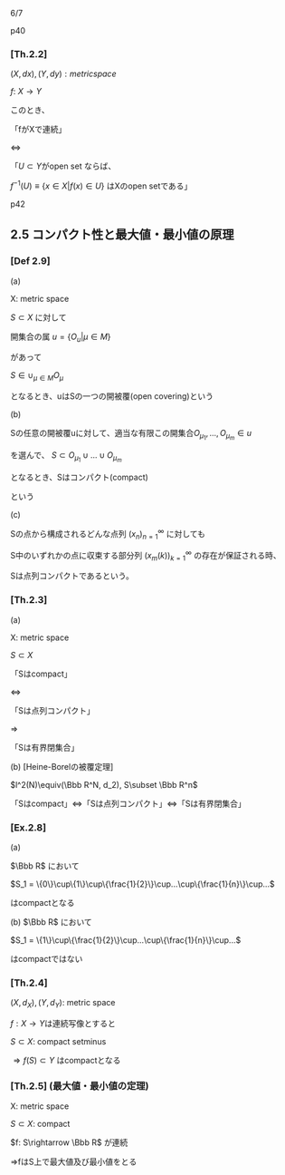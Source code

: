 6/7

p40

### [Th.2.2]

$(X, dx), (Y, dy): metric space$

$f:~X\rightarrow Y$

このとき、

「fがXで連続」

⇔

「$U\subset Y$がopen set ならば、

$f^{-1}(U)\equiv\{x\in X | f(x)\in U\}$ はXのopen setである」

p42

## 2.5 コンパクト性と最大値・最小値の原理

### [Def 2.9]

(a)

X: metric space

$S\subset X$ に対して

開集合の属 $u=\{O_u | \mu\in M\}$

があって

$S\in \displaystyle\cup_{\mu\in M} O_\mu$

となるとき、uはSの一つの開被覆(open covering)という

(b)

Sの任意の開被覆uに対して、適当な有限この開集合$O_{\mu_1},...,O_{\mu_m}\in u$

を選んで、 $S\subset O_{\mu_1}\cup...\cup O_{\mu_m}$

となるとき、Sはコンパクト(compact)

という

(c\)

Sの点から構成されるどんな点列 $(x_n)^\infty_{n=1}$ に対しても

S中のいずれかの点に収束する部分列 $(x_m(k))_{k=1}^{\infty}$ の存在が保証される時、

Sは点列コンパクトであるという。

### [Th.2.3]

(a)

X: metric space

$S \subset X$

「Sはcompact」

⇔

「Sは点列コンパクト」

⇒

「Sは有界閉集合」

(b) [Heine-Borelの被覆定理]

$l^2(N)\equiv(\Bbb R^N, d_2), S\subset \Bbb R^n$

「Sはcompact」⇔「Sは点列コンパクト」⇔「Sは有界閉集合」

### [Ex.2.8]

(a)

$\Bbb R$ において

$S_1 = \{0\}\cup\{1\}\cup\{\frac{1}{2}\}\cup...\cup\{\frac{1}{n}\}\cup...$

はcompactとなる

(b) $\Bbb R$ において

$S_1 = \{1\}\cup\{\frac{1}{2}\}\cup...\cup\{\frac{1}{n}\}\cup...$

はcompactではない

### [Th.2.4]

$(X, d_X),(Y,d_Y)$: metric space

$f:X\rightarrow Y$は連続写像とすると

$S\subset X$: compact setminus

$\Rightarrow f(S)\subset Y$ はcompactとなる

### [Th.2.5] (最大値・最小値の定理)

X: metric space

$S\subset X$: compact

$f: S\rightarrow \Bbb R$ が連続

⇒fはS上で最大値及び最小値をとる
